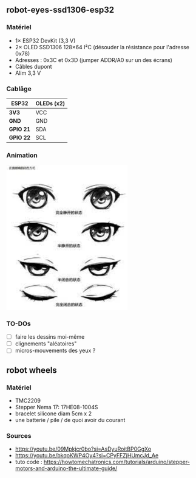 ## robot-eyes-ssd1306-esp32
### Matériel
* 1× ESP32 DevKit (3,3 V)
* 2× OLED SSD1306 128×64 I²C (désouder la résistance pour l'adresse 0x78)
* Adresses : 0x3C et 0x3D (jumper ADDR/A0 sur un des écrans)
* Câbles dupont
* Alim 3,3 V 

### Cablâge 
| ESP32       | OLEDs (x2) |
| ----------- | ---------- |
| **3V3**     | VCC        |
| **GND**     | GND        |
| **GPIO 21** | SDA        |
| **GPIO 22** | SCL        |

### Animation
<img src="assets/oeil.jpeg" alt="oeil" width="320">

### TO-DOs
- [ ] faire les dessins moi-même
- [ ] clignements "aléatoires"
- [ ] micros-mouvements des yeux ?

## robot wheels
### Matériel
* TMC2209
* Stepper Nema 17: 17HE08-1004S
* bracelet silicone diam 5cm x 2
* une batterie / pile / de quoi avoir du courant

### Sources
* https://youtu.be/09Mpkjcr0bo?si=AsDyuRoitBP0GgXo
* https://youtu.be/bkqoKWP4Oy4?si=CPyFFZjHUmcJd_Ae
* tuto code : https://howtomechatronics.com/tutorials/arduino/stepper-motors-and-arduino-the-ultimate-guide/ 
